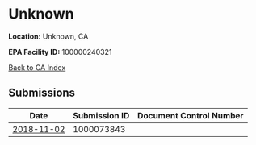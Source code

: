 # Unknown

**Location:** Unknown, CA

**EPA Facility ID:** 100000240321

[Back to CA Index](../../index.md)

## Submissions

| Date | Submission ID | Document Control Number |
|------|--------------|-------------------------|
| [2018-11-02](submissions/1000073843.md) | 1000073843 |  |
